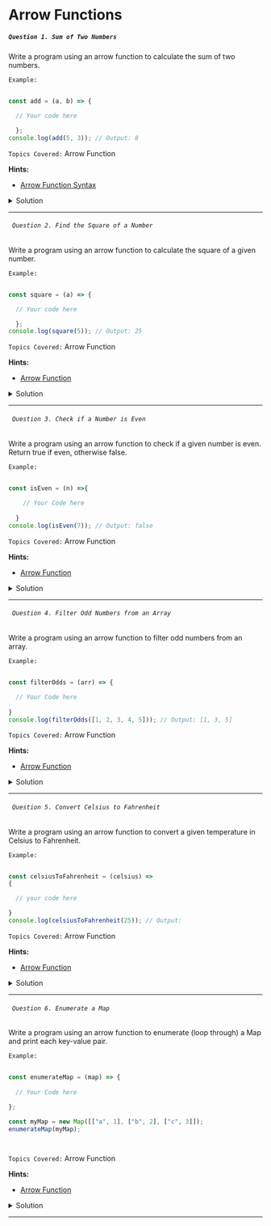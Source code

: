 # Arrow Functions
##### `Question 1. Sum of Two Numbers`

  Write a program using an arrow function to calculate the sum of two numbers.

`Example:`

```javascript

const add = (a, b) => {

  // Your code here

  };
console.log(add(5, 3)); // Output: 8

```

`Topics Covered:`
Arrow Function
 
**Hints:**
- [Arrow Function Syntax](https://www.programiz.com/javascript/arrow-function)

<details>
  <summary>Solution</summary>

### Let's look at the solution:

```javascript

const add = (a, b) => a + b;
console.log(add(5, 3)); // Output: 8
 
```

**Explanation:**


- const add = (a, b) => a + b;: This is an arrow function that adds the values of a and b together.
- console.log(add(5, 3));: This calls the add function with arguments 5 and 3, which returns 8, and console.log prints the result.
  
</details>
 
---- 
###### ` Question 2. Find the Square of a Number`

  Write a program using an arrow function to calculate the square of a given number.

`Example:`

```javascript

const square = (a) => {

  // Your code here

  };
console.log(square(5)); // Output: 25

```

`Topics Covered:`
Arrow Function
 
**Hints:**
- [Arrow Function](https://www.programiz.com/javascript/arrow-function)

<details>
  <summary>Solution</summary>

### Let's look at the solution:

```javascript

const square = (a) => {
    a*a;
  };
console.log(square(5)); // Output: 25
 
```

**Explanation:**


- The original function lacks a return statement, so it doesn't return any value, resulting in undefined when called.
- Adding the return keyword ensures the function returns the result of a * a, so console.log(square(5)) outputs 25.
  
</details>
 
---- 
###### ` Question 3. Check if a Number is Even`

  Write a program using an arrow function to check if a given number is even. Return true if even, otherwise false.

`Example:`

```javascript

const isEven = (n) =>{
  
    // Your Code here
  
  } 
console.log(isEven(7)); // Output: false

```

`Topics Covered:`
Arrow Function
 
**Hints:**
- [Arrow Function](https://www.programiz.com/javascript/arrow-function)

<details>
  <summary>Solution</summary>

### Let's look at the solution:

```javascript

const isEven = (n) => n % 2 === 0;
console.log(isEven(7)); // Output: false
 
```

**Explanation:**


- The isEven function takes a parameter n and checks if it is even by using the modulus operator (%).
- The expression n % 2 === 0 checks if the remainder when dividing n by 2 is 0, which means the number is even.
  
</details>
 
---- 
###### ` Question 4. Filter Odd Numbers from an Array`

  Write a program using an arrow function to filter odd numbers from an array.

`Example:`

```javascript

const filterOdds = (arr) => {

  // Your Code here
  
}
console.log(filterOdds([1, 2, 3, 4, 5])); // Output: [1, 3, 5]

```

`Topics Covered:`
Arrow Function
 
**Hints:**
- [Arrow Function](https://www.programiz.com/javascript/arrow-function)

<details>
  <summary>Solution</summary>

### Let's look at the solution:

```javascript

const filterOdds = (arr) => arr.filter(num => num % 2 !== 0);
console.log(filterOdds([1, 2, 3, 4, 5])); // Output: [1, 3, 5]
 
```

**Explanation:**


- The filterOdds uses the filter() method to iterate over the array arr.
- For each number (num), it checks if num % 2 !== 0, which returns true for odd numbers.
  
</details>
 
---- 
###### ` Question 5. Convert Celsius to Fahrenheit`

  Write a program using an arrow function to convert a given temperature in Celsius to Fahrenheit.

`Example:`

```javascript

const celsiusToFahrenheit = (celsius) => 
{

  // your code here

}
console.log(celsiusToFahrenheit(25)); // Output:

```

`Topics Covered:`
Arrow Function
 
**Hints:**
- [Arrow Function](https://www.programiz.com/javascript/arrow-function)

<details>
  <summary>Solution</summary>

### Let's look at the solution:

```javascript

const celsiusToFahrenheit = (celsius) => (celsius * 9/5) + 32;
console.log(celsiusToFahrenheit(25)); // Output: 77
 
```

**Explanation:**


- The (celsius * 9/5) + 32 converts the Celsius temperature (celsius) to Fahrenheit.
- (celsius * 9/5) + 32 converts the Celsius temperature (celsius) to Fahrenheit.
  
</details>
 
---- 
###### ` Question 6. Enumerate a Map`

  Write a program using an arrow function to enumerate (loop through) a Map and print each key-value pair.

`Example:`

```javascript

const enumerateMap = (map) => {
  
  // Your Code here

};

const myMap = new Map([["a", 1], ["b", 2], ["c", 3]]);
enumerateMap(myMap);




```

`Topics Covered:`
Arrow Function
 
**Hints:**
- [Arrow Function](https://www.programiz.com/javascript/arrow-function)

<details>
  <summary>Solution</summary>

### Let's look at the solution:

```javascript

const enumerateMap = (map) => {
  map.forEach((value, key) => console.log("Key: " + key + ", Value: " + value));
};

const myMap = new Map([["a", 1], ["b", 2], ["c", 3]]);
enumerateMap(myMap);

 
```

**Explanation:**


- The arrow function enumerateMap takes a Map and uses the forEach() method to iterate through each key-value pair. It logs the key and value in each iteration.
- The Map is passed to the enumerateMap function.
  
</details>
 
---- 
